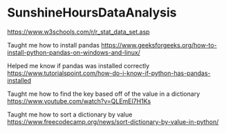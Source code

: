 # SunshineHoursDataAnalysis

https://www.w3schools.com/r/r_stat_data_set.asp 

Taught me how to install pandas
https://www.geeksforgeeks.org/how-to-install-python-pandas-on-windows-and-linux/ 

Helped me know if pandas was installed correctly
https://www.tutorialspoint.com/how-do-i-know-if-python-has-pandas-installed 

Taught me how to find the key based off of the value in a dictionary
https://www.youtube.com/watch?v=QLEmEl7H1Ks 

Taught me how to sort a dictionary by value
https://www.freecodecamp.org/news/sort-dictionary-by-value-in-python/
